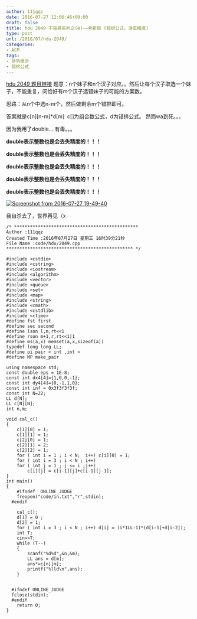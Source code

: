 ```yaml
---
author: 111qqz
date: 2016-07-27 12:06:46+00:00
draft: false
title: hdu 2049 不容易系列之(4)——考新郎 (错排公式，注意精度)
type: post
url: /2016/07/hdu-2049/
categories:
- ACM
tags:
- 排列组合
- 错排公式
---
```




[hdu 2049 题目链接](http://acm.hdu.edu.cn/showproblem.php?pid=2049)
题意：n个妹子和n个汉子对应。。然后让每个汉子取选一个妹子，不能重复，问恰好有m个汉子选错妹子的可能的方案数。

思路：从n个中选n-m个，然后做剩余m个错排即可。

答案就是c[n][n-m]*d[m]  c[]为组合数公式，d为错排公式。
然而wa到死。。。

因为我用了double....有毒。。。

**double表示整数也是会丢失精度的！！！**

**double表示整数也是会丢失精度的！！！**

**double表示整数也是会丢失精度的！！！**

**double表示整数也是会丢失精度的！！！**

**double表示整数也是会丢失精度的！！！**

[![Screenshot from 2016-07-27 19-49-40](https://111qqz.com/wordpress/wp-content/uploads/2016/07/Screenshot-from-2016-07-27-19-49-40.png)
](https://111qqz.com/wordpress/wp-content/uploads/2016/07/Screenshot-from-2016-07-27-19-49-40.png)

我自杀去了，世界再见（x







 

    
    /* ***********************************************
    Author :111qqz
    Created Time :2016年07月27日 星期三 16时39分21秒
    File Name :code/hdu/2049.cpp
    ************************************************ */
    
    #include <cstdio>
    #include <cstring>
    #include <iostream>
    #include <algorithm>
    #include <vector>
    #include <queue>
    #include <set>
    #include <map>
    #include <string>
    #include <cmath>
    #include <cstdlib>
    #include <ctime>
    #define fst first
    #define sec second
    #define lson l,m,rt<<1
    #define rson m+1,r,rt<<1|1
    #define ms(a,x) memset(a,x,sizeof(a))
    typedef long long LL;
    #define pi pair < int ,int >
    #define MP make_pair
    
    using namespace std;
    const double eps = 1E-8;
    const int dx4[4]={1,0,0,-1};
    const int dy4[4]={0,-1,1,0};
    const int inf = 0x3f3f3f3f;
    const int N=22;
    LL d[N];
    LL c[N][N];
    int n,m;
    
    void cal_c()
    {
        c[1][0] = 1;
        c[1][1] = 1;
        c[2][0] = 1;
        c[2][1] = 2;
        c[2][2] = 1;
        for ( int i = 1 ; i < N;  i++) c[i][0] = 1;
        for ( int i = 3 ; i < N ; i++)
        for ( int j = 1 ; j <= i ;j++)
            c[i][j] = c[i-1][j]+c[i-1][j-1];
    }
    int main()
    {
        #ifndef  ONLINE_JUDGE 
        freopen("code/in.txt","r",stdin);
      #endif
    
        cal_c();
        d[1] = 0 ;
        d[2] = 1;
        for ( int i = 3 ; i < N ; i++) d[i] = (i*1LL-1)*(d[i-1]+d[i-2]);
        int T;
        cin>>T;
        while (T--)
        {
            scanf("%d%d",&n,&m);
            LL ans = d[m];
            ans*=c[n][m];
            printf("%lld\n",ans);
        }
    
    
      #ifndef ONLINE_JUDGE  
      fclose(stdin);
      #endif
        return 0;
    }
    






